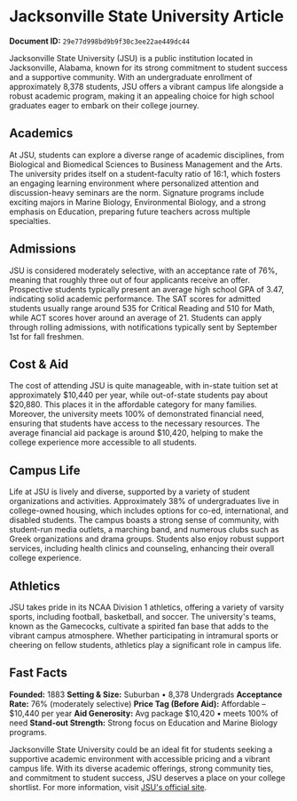 # Jacksonville State University Article

**Document ID:** `29e77d998bd9b9f30c3ee22ae449dc44`

Jacksonville State University (JSU) is a public institution located in Jacksonville, Alabama, known for its strong commitment to student success and a supportive community. With an undergraduate enrollment of approximately 8,378 students, JSU offers a vibrant campus life alongside a robust academic program, making it an appealing choice for high school graduates eager to embark on their college journey.

## Academics
At JSU, students can explore a diverse range of academic disciplines, from Biological and Biomedical Sciences to Business Management and the Arts. The university prides itself on a student-faculty ratio of 16:1, which fosters an engaging learning environment where personalized attention and discussion-heavy seminars are the norm. Signature programs include exciting majors in Marine Biology, Environmental Biology, and a strong emphasis on Education, preparing future teachers across multiple specialties.

## Admissions
JSU is considered moderately selective, with an acceptance rate of 76%, meaning that roughly three out of four applicants receive an offer. Prospective students typically present an average high school GPA of 3.47, indicating solid academic performance. The SAT scores for admitted students usually range around 535 for Critical Reading and 510 for Math, while ACT scores hover around an average of 21. Students can apply through rolling admissions, with notifications typically sent by September 1st for fall freshmen.

## Cost & Aid
The cost of attending JSU is quite manageable, with in-state tuition set at approximately $10,440 per year, while out-of-state students pay about $20,880. This places it in the affordable category for many families. Moreover, the university meets 100% of demonstrated financial need, ensuring that students have access to the necessary resources. The average financial aid package is around $10,420, helping to make the college experience more accessible to all students.

## Campus Life
Life at JSU is lively and diverse, supported by a variety of student organizations and activities. Approximately 38% of undergraduates live in college-owned housing, which includes options for co-ed, international, and disabled students. The campus boasts a strong sense of community, with student-run media outlets, a marching band, and numerous clubs such as Greek organizations and drama groups. Students also enjoy robust support services, including health clinics and counseling, enhancing their overall college experience.

## Athletics
JSU takes pride in its NCAA Division 1 athletics, offering a variety of varsity sports, including football, basketball, and soccer. The university's teams, known as the Gamecocks, cultivate a spirited fan base that adds to the vibrant campus atmosphere. Whether participating in intramural sports or cheering on fellow students, athletics play a significant role in campus life.

## Fast Facts
**Founded:** 1883
**Setting & Size:** Suburban • 8,378 Undergrads
**Acceptance Rate:** 76% (moderately selective)
**Price Tag (Before Aid):** Affordable – $10,440 per year
**Aid Generosity:** Avg package $10,420 • meets 100% of need
**Stand-out Strength:** Strong focus on Education and Marine Biology programs.

Jacksonville State University could be an ideal fit for students seeking a supportive academic environment with accessible pricing and a vibrant campus life. With its diverse academic offerings, strong community ties, and commitment to student success, JSU deserves a place on your college shortlist. For more information, visit [JSU's official site](https://www.petersons.com/college-search/jacksonville-state-university-000_10003296.aspx).
